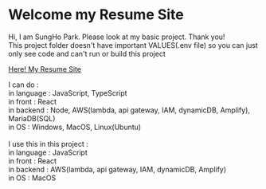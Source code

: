 # Welcome my Resume Site
Hi, I am SungHo Park. Please look at my basic project. Thank you! <br>
This project folder doesn't have important VALUES(.env file) so you can just only see code and can't run or build this project<br>

[Here! My Resume Site](http://www.google.co.kr)

I can do : <br>
 in language : JavaScript, TypeScript <br>
 in front : React <br>
 in backend : Node, AWS(lambda, api gateway, IAM, dynamicDB, Amplify), MariaDB(SQL) <br>
 in OS : Windows, MacOS, Linux(Ubuntu) <br>
 <br>
I use this in this project :<br>
 in language : JavaScript<br>
 in front : React<br>
 in backend : AWS(lambda, api gateway, IAM, dynamicDB, Amplify)<br>
 in OS : MacOS<br>
